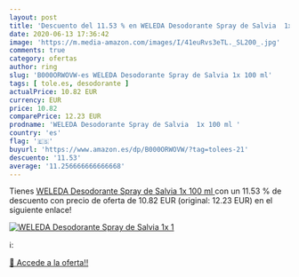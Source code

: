 ```yaml
---
layout: post
title: 'Descuento del 11.53 % en WELEDA Desodorante Spray de Salvia  1x 1'
date: 2020-06-13 17:36:42
image: 'https://m.media-amazon.com/images/I/41euRvs3eTL._SL200_.jpg'
comments: true
category: ofertas
author: ring
slug: 'B000ORWOVW-es WELEDA Desodorante Spray de Salvia 1x 100 ml'
tags: [ tole.es, desodorante ]
actualPrice: 10.82 EUR
currency: EUR
price: 10.82
comparePrice: 12.23 EUR
prodname: 'WELEDA Desodorante Spray de Salvia  1x 100 ml '
country: 'es'
flag: '🇪🇸'
buyurl: 'https://www.amazon.es/dp/B000ORWOVW/?tag=tolees-21'
descuento: '11.53'
average: '11.256666666666668'
---
```


Tienes [WELEDA Desodorante Spray de Salvia  1x 100 ml ](https://www.amazon.es/dp/B000ORWOVW/?tag=tolees-21) con un 11.53 % de descuento con precio de oferta de 10.82 EUR (original: 12.23 EUR) en el siguiente enlace!

[![WELEDA Desodorante Spray de Salvia  1x 1](https://m.media-amazon.com/images/I/41euRvs3eTL._SL200_.jpg)](https://www.amazon.es/dp/B000ORWOVW/?tag=tolees-21)

ℹ️:


[🛒 Accede a la oferta!!](https://www.amazon.es/dp/B000ORWOVW/?tag=tolees-21)
